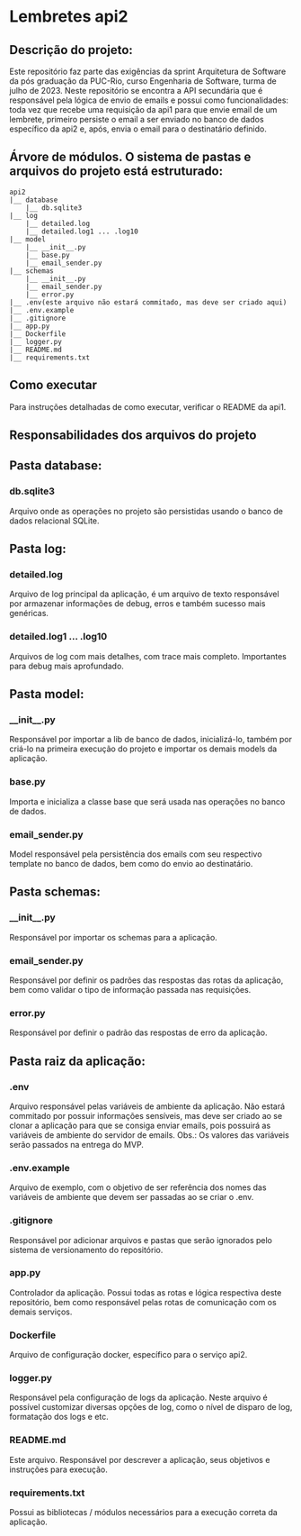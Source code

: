 # Lembretes api2

## Descrição do projeto:
   Este repositório faz parte das exigências da sprint Arquitetura de Software
  da pós graduação da PUC-Rio, curso Engenharia de Software, turma de julho de 2023.
  Neste repositório se encontra a API secundária que é responsável pela lógica de
  envio de emails e possui como funcionalidades: toda vez que recebe uma requisição
  da api1 para que envie email de um lembrete, primeiro persiste o email a ser
  enviado no banco de dados específico da api2 e, após, envia o email para o
  destinatário definido.

## Árvore de módulos. O sistema de pastas e arquivos do projeto está estruturado:
    api2
    |__ database
        |__ db.sqlite3
    |__ log
        |__ detailed.log
        |__ detailed.log1 ... .log10
    |__ model
        |__ __init__.py
        |__ base.py
        |__ email_sender.py
    |__ schemas
        |__ __init__.py
        |__ email_sender.py
        |__ error.py
    |__ .env(este arquivo não estará commitado, mas deve ser criado aqui)
    |__ .env.example
    |__ .gitignore
    |__ app.py
    |__ Dockerfile
    |__ logger.py
    |__ README.md
    |__ requirements.txt

## Como executar
   Para instruções detalhadas de como executar, verificar o README da api1.

## Responsabilidades dos arquivos do projeto

## Pasta database:
  ### db.sqlite3
   Arquivo onde as operações no projeto são persistidas usando o banco
  de dados relacional SQLite.

## Pasta log:
  ### detailed.log
   Arquivo de log principal da aplicação, é um arquivo de texto
  responsável por armazenar informações de debug, erros e também sucesso
  mais genéricas.

  ### detailed.log1 ... .log10
   Arquivos de log com mais detalhes, com trace mais completo. Importantes
  para debug mais aprofundado.

## Pasta model:
  ### \_\_init\_\_.py
   Responsável por importar a lib de banco de dados, inicializá-lo,
  também por criá-lo na primeira execução do projeto e importar os demais
  models da aplicação.

  ### base.py
   Importa e inicializa a classe base que será usada nas operações no banco
  de dados.

  ### email_sender.py
   Model responsável pela persistência dos emails com seu respectivo template
  no banco de dados, bem como do envio ao destinatário.

## Pasta schemas:
  ### \_\_init\_\_.py
   Responsável por importar os schemas para a aplicação.

  ### email_sender.py
   Responsável por definir os padrões das respostas das rotas da aplicação,
  bem como validar o tipo de informação passada nas requisições.

  ### error.py
   Responsável por definir o padrão das respostas de erro da aplicação.

## Pasta raiz da aplicação:
  ### .env
   Arquivo responsável pelas variáveis de ambiente da aplicação. Não estará
  commitado por possuir informações sensíveis, mas deve ser criado ao se
  clonar a aplicação para que se consiga enviar emails, pois possuirá as
  variáveis de ambiente do servidor de emails.
  Obs.: Os valores das variáveis serão passados na entrega do MVP.

  ### .env.example
   Arquivo de exemplo, com o objetivo de ser referência dos nomes
  das variáveis de ambiente que devem ser passadas ao se criar o .env.

  ### .gitignore
   Responsável por adicionar arquivos e pastas que serão ignorados
  pelo sistema de versionamento do repositório.

  ### app.py
   Controlador da aplicação. Possui todas as rotas e lógica respectiva
  deste repositório, bem como responsável pelas rotas de comunicação
  com os demais serviços.

  ### Dockerfile
   Arquivo de configuração docker, específico para o serviço api2.

  ### logger.py
   Responsável pela configuração de logs da aplicação. Neste arquivo
  é possível customizar diversas opções de log, como o nível de disparo
  de log, formatação dos logs e etc.

  ### README.md
   Este arquivo. Responsável por descrever a aplicação, seus objetivos
  e instruções para execução.

  ### requirements.txt
   Possui as bibliotecas / módulos necessários para a execução correta
  da aplicação.
